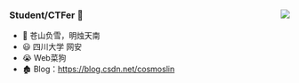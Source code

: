 ### Student/CTFer 👋      <img align="right" src="https://github-readme-stats.vercel.app/api?username=Snakinya&show_icons=true&theme=radical">

- 🌄 苍山负雪，明烛天南
- 😃 四川大学 网安
- 😭 Web菜狗
- 🏚️ Blog：https://blog.csdn.net/cosmoslin




<!--
**Snakinya/Snakinya** is a ✨ _special_ ✨ repository because its `README.md` (this file) appears on your GitHub profile.

Here are some ideas to get you started:

- 🔭 I’m currently working on ...
- 🌱 I’m currently learning ...
- 👯 I’m looking to collaborate on ...
- 🤔 I’m looking for help with ...
- 💬 Ask me about ...
- 📫 How to reach me: ...
- 😄 Pronouns: ...
- ⚡ Fun fact: ...
-->

